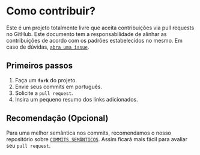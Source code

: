 # Como contribuir?
Este é um projeto totalmente livre que aceita contribuições via pull requests no GitHub. Este documento tem a responsabilidade de alinhar as contribuições de acordo com os padrões estabelecidos no mesmo. Em caso de dúvidas, [`abra uma issue`](https://github.com/veras-dan/calculadora-python/issues/new).

## Primeiros passos
1. Faça um **`fork`** do projeto.
2. Envie seus commits em português.
3. Solicite a `pull request`.
4. Insira um pequeno resumo dos links adicionados.

## Recomendação (Opcional)
Para uma melhor semântica nos commits, recomendamos o nosso repositório sobre [`COMMITS SEMÂNTICOS`](https://github.com/veras-dan/padroes-de-commits). Assim ficará mais fácil para avaliar seu `pull request`.